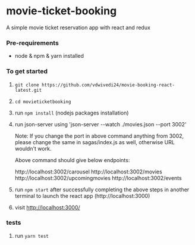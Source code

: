 # movie-ticket-booking

A simple movie ticket reservation app with react and redux

### Pre-requirements

- node & npm & yarn installed

### To get started

1. `git clone https://github.com/vdwivedi24/movie-booking-react-latest.git`
2. `cd movieticketbooking`
3. run `npm install` (nodejs packages installation)
4. run json-server using 'json-server --watch ./movies.json --port 3002'

   Note: If you change the port in above command anything from 3002, please change the same in sagas/index.js as well, otherwise URL wouldn't work.

   Above command should give below endpoints:

   http://localhost:3002/carousel
   http://localhost:3002/movies
   http://localhost:3002/upcomingmovies
   http://localhost:3002/events

5. run `npm start` after successfully completing the above steps in another terminal to launch the react app (http://localhost:3000)
6. visit <http://localhost:3000/>

### tests

1. run `yarn test`
